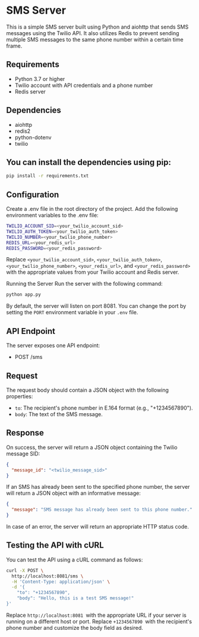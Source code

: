 # SMS Server
This is a simple SMS server built using Python and aiohttp that sends SMS messages using the Twilio API. It also utilizes Redis to prevent sending multiple SMS messages to the same phone number within a certain time frame.

## Requirements
* Python 3.7 or higher
* Twilio account with API credentials and a phone number
* Redis server
## Dependencies
* aiohttp
* redis2
* python-dotenv
* twilio

## You can install the dependencies using pip:
```bash
pip install -r requirements.txt
```

## Configuration
Create a .env file in the root directory of the project.
Add the following environment variables to the .env file:

```bash
TWILIO_ACCOUNT_SID=<your_twilio_account_sid>
TWILIO_AUTH_TOKEN=<your_twilio_auth_token>
TWILIO_NUMBER=<your_twilio_phone_number>
REDIS_URL=<your_redis_url>
REDIS_PASSWORD=<your_redis_password>
```
Replace `<your_twilio_account_sid>`, `<your_twilio_auth_token>`, `<your_twilio_phone_number>`, `<your_redis_url>`, and `<your_redis_password>` with the appropriate values from your Twilio account and Redis server.

Running the Server
Run the server with the following command:
```bash
python app.py
```
By default, the server will listen on port 8081. You can change the port by setting the `PORT` environment variable in your `.env` file.

## API Endpoint
The server exposes one API endpoint:
* POST /sms

## Request
The request body should contain a JSON object with the following properties:

* `to`: The recipient's phone number in E.164 format (e.g., "+1234567890").
* `body`: The text of the SMS message.

## Response
On success, the server will return a JSON object containing the Twilio message SID:
```json
{
  "message_id": "<twilio_message_sid>"
}
````
If an SMS has already been sent to the specified phone number, the server will return a JSON object with an informative message:
```json
{
  "message": "SMS message has already been sent to this phone number."
}
```
In case of an error, the server will return an appropriate HTTP status code.
                                                               
## Testing the API with cURL
You can test the API using a cURL command as follows:
```bash
curl -X POST \
  http://localhost:8081/sms \
  -H 'Content-Type: application/json' \
  -d '{
    "to": "+1234567890",
    "body": "Hello, this is a test SMS message!"
}'
```
Replace `http://localhost:8081 `with the appropriate URL if your server is running on a different host or port. Replace `+1234567890 `with the recipient's phone number and customize the body field as desired.

